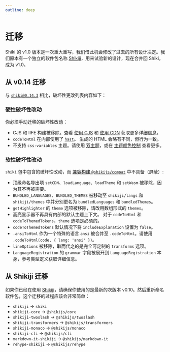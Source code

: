 ```yaml
---
outline: deep
---
```


# 迁移

Shiki 的 v1.0 版本是一次重大重写，我们借此机会修改了过去的所有设计决定。我们原本有一个独立的软件包名称 [Shikiji](https://github.com/antfu/shikiji)，用来试验新的设计，现在合并回 Shiki，成为 v1.0。

## 从 v0.14 迁移

与 [`shiki@0.14.3`](https://github.com/shikijs/shiki/releases/tag/v0.14.3) 相比，破坏性更改列表内容如下：

### 硬性破坏性改动

你必须手动迁移的破坏性改动：

- CJS 和 IIFE 构建被移除。查看 [使用 CJS](/guide/install#cjs-usage) 和 [使用 CDN](/guide/install#cdn-usage) 获取更多详细信息。
- `codeToHtml` 在内部使用了 [`hast`](https://github.com/syntax-tree/hast)。 生成的 HTML 会略有不同，但行为一致。
- 不支持 `css-variables` 主题。请使用 [双主题](/guide/dual-themes)，或在 [主题颜色控制](/guide/theme-colors) 查看更多。

### 软性破坏性改动

`shiki` 包中包含的破坏性改动，而 [兼容构建 `@shikijs/compat`](/guide/compat#compatibility-build) 中不具备（屏蔽）:

- 顶级命名导出项 `setCDN`、`loadLanguage`、`loadTheme` 和 `setWasm` 被移除，因为其不再被需要。
- `BUNDLED_LANGUAGES`、`BUNDLED_THEMES` 被移动至 `shikiji/langs` 和 `shikiji/themes` 中并分别更名为 `bundledLanguages` 和 `bundledThemes`。
- `getHighlighter` 的 `theme` 选项被移除，请改用数组形式的 `themes`。
- 高亮显示器不再具有内部的默认主题上下文。 对于 `codeToHtml` 和 `codeToThemedTokens`，`theme` 选项是必须的。
- `codeToThemedTokens` 默认情况下将 `includeExplanation` 设置为 `false`。
- `.ansiToHtml` 作为一个特殊的语言 `ansi` 被合并至 `.codeToHtml`。请使用 `.codeToHtml(code, { lang: 'ansi' })`。
- `lineOptions` 被移除，取而代之的是完全可定制的 `transforms` 选项。
- `LanguageRegistration` 的 `grammar` 字段被展开到 `LanguageRegistration` 本身，参考类型定义获取详细信息。

## 从 Shikiji 迁移

如果你已经在使用 [Shikiji](https://github.com/antfu/shikiji)，请确保你使用的是最新的次版本 v0.10。然后重新命名软件包，这个迁移的过程应该会非常简单：

- `shikiji` -> `shiki`
- `shikiji-core` -> `@shikijs/core`
- `shikiji-twoslash` -> `@shikijs/twoslash`
- `shikiji-transformers` -> `@shikijs/transformers`
- `shikiji-monaco` -> `@shikijs/monaco`
- `shikiji-cli` -> `@shikijs/cli`
- `markdown-it-shikiji` -> `@shikijs/markdown-it`
- `rehype-shikiji` -> `@shikijs/rehype`
